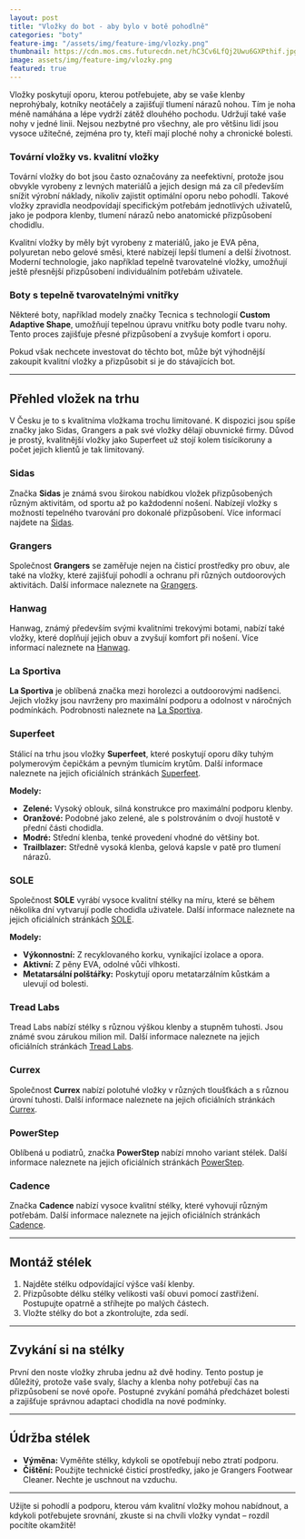 ```yaml
---
layout: post
title: "Vložky do bot - aby bylo v botě pohodlně"
categories: "boty"
feature-img: "/assets/img/feature-img/vlozky.png"
thumbnail: https://cdn.mos.cms.futurecdn.net/hC3Cv6LfQj2Uwu6GXPthif.jpg
image: assets/img/feature-img/vlozky.png
featured: true
---
```


Vložky poskytují oporu, kterou potřebujete, aby se vaše klenby neprohýbaly, kotníky neotáčely a zajišťují tlumení nárazů nohou. Tím je noha méně namáhána a lépe vydrží zátěž dlouhého pochodu. Udržují také vaše nohy v jedné linii. Nejsou nezbytné pro všechny, ale pro většinu lidí jsou vysoce užitečné, zejména pro ty, kteří mají ploché nohy a chronické bolesti.

### Tovární vložky vs. kvalitní vložky
Tovární vložky do bot jsou často označovány za neefektivní, protože jsou obvykle vyrobeny z levných materiálů a jejich design má za cíl především snížit výrobní náklady, nikoliv zajistit optimální oporu nebo pohodlí. Takové vložky zpravidla neodpovídají specifickým potřebám jednotlivých uživatelů, jako je podpora klenby, tlumení nárazů nebo anatomické přizpůsobení chodidlu. 

Kvalitní vložky by měly být vyrobeny z materiálů, jako je EVA pěna, polyuretan nebo gelové směsi, které nabízejí lepší tlumení a delší životnost. Moderní technologie, jako například tepelně tvarovatelné vložky, umožňují ještě přesnější přizpůsobení individuálním potřebám uživatele.

### Boty s tepelně tvarovatelnými vnitřky
Některé boty, například modely značky Tecnica s technologií **Custom Adaptive Shape**, umožňují tepelnou úpravu vnitřku boty podle tvaru nohy. Tento proces zajišťuje přesné přizpůsobení a zvyšuje komfort i oporu.

Pokud však nechcete investovat do těchto bot, může být výhodnější zakoupit kvalitní vložky a přizpůsobit si je do stávajících bot.

---

## Přehled vložek na trhu

V Česku je to s kvalitníma vložkama trochu limitované. K dispozici jsou spíše značky jako Sidas, Grangers a pak své vložky dělají obuvnické firmy. Důvod je prostý, kvalitnější vložky jako Superfeet už stojí kolem tisícikoruny a počet jejich klientů je tak limitovaný. 

### Sidas
Značka **Sidas** je známá svou širokou nabídkou vložek přizpůsobených různým aktivitám, od sportu až po každodenní nošení. Nabízejí vložky s možností tepelného tvarování pro dokonalé přizpůsobení. Více informací najdete na [Sidas](https://www.sidas.com).

### Grangers
Společnost **Grangers** se zaměřuje nejen na čisticí prostředky pro obuv, ale také na vložky, které zajišťují pohodlí a ochranu při různých outdoorových aktivitách. Další informace naleznete na [Grangers](https://grangers.com).

### Hanwag
Hanwag, známý především svými kvalitními trekovými botami, nabízí také vložky, které doplňují jejich obuv a zvyšují komfort při nošení. Více informací naleznete na [Hanwag](https://www.hanwag.com).

### La Sportiva
**La Sportiva** je oblíbená značka mezi horolezci a outdoorovými nadšenci. Jejich vložky jsou navrženy pro maximální podporu a odolnost v náročných podmínkách. Podrobnosti naleznete na [La Sportiva](https://www.lasportiva.com).


### Superfeet
Stálicí na trhu jsou vložky **Superfeet**, které poskytují oporu díky tuhým polymerovým čepičkám a pevným tlumicím krytům. Další informace naleznete na jejich oficiálních stránkách [Superfeet](https://www.superfeet.com). 

**Modely:**
- **Zelené:** Vysoký oblouk, silná konstrukce pro maximální podporu klenby.
- **Oranžové:** Podobné jako zelené, ale s polstrováním o dvojí hustotě v přední části chodidla.
- **Modré:** Střední klenba, tenké provedení vhodné do většiny bot.
- **Trailblazer:** Středně vysoká klenba, gelová kapsle v patě pro tlumení nárazů.

### SOLE
Společnost **SOLE** vyrábí vysoce kvalitní stélky na míru, které se během několika dní vytvarují podle chodidla uživatele. Další informace naleznete na jejich oficiálních stránkách [SOLE](https://yoursole.com).

**Modely:**
- **Výkonnostní:** Z recyklovaného korku, vynikající izolace a opora.
- **Aktivní:** Z pěny EVA, odolné vůči vlhkosti.
- **Metatarsální polštářky:** Poskytují oporu metatarzálním kůstkám a ulevují od bolesti.

### Tread Labs
Tread Labs nabízí stélky s různou výškou klenby a stupněm tuhosti. Jsou známé svou zárukou milion mil. Další informace naleznete na jejich oficiálních stránkách [Tread Labs](https://treadlabs.com).

### Currex
Společnost **Currex** nabízí polotuhé vložky v různých tloušťkách a s různou úrovní tuhosti. Další informace naleznete na jejich oficiálních stránkách [Currex](https://currex.com).

### PowerStep
Oblíbená u podiatrů, značka **PowerStep** nabízí mnoho variant stélek. Další informace naleznete na jejich oficiálních stránkách [PowerStep](https://www.powerstep.com).

### Cadence
Značka **Cadence** nabízí vysoce kvalitní stélky, které vyhovují různým potřebám. Další informace naleznete na jejich oficiálních stránkách [Cadence](https://www.cadenceinsoles.com).

---

## Montáž stélek
1. Najděte stélku odpovídající výšce vaší klenby.
2. Přizpůsobte délku stélky velikosti vaší obuvi pomocí zastřižení. Postupujte opatrně a stříhejte po malých částech.
3. Vložte stélky do bot a zkontrolujte, zda sedí.

---

## Zvykání si na stélky
První den noste vložky zhruba jednu až dvě hodiny. Tento postup je důležitý, protože vaše svaly, šlachy a klenba nohy potřebují čas na přizpůsobení se nové opoře. Postupné zvykání pomáhá předcházet bolesti a zajišťuje správnou adaptaci chodidla na nové podmínky. 

---

## Údržba stélek
- **Výměna:** Vyměňte stélky, kdykoli se opotřebují nebo ztratí podporu.
- **Čištění:** Použijte technické čisticí prostředky, jako je Grangers Footwear Cleaner. Nechte je uschnout na vzduchu.

---

Užijte si pohodlí a podporu, kterou vám kvalitní vložky mohou nabídnout, a kdykoli potřebujete srovnání, zkuste si na chvíli vložky vyndat – rozdíl pocítíte okamžitě!

